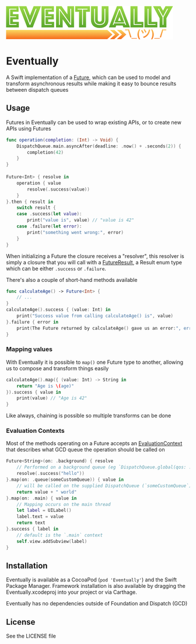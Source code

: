 ![Eventually logo](/Assets/logo.png)

# Eventually

A Swift implementation of a [Future](https://en.wikipedia.org/wiki/Futures_and_promises), which can be used to model and transform asynchronous results while making it easy to bounce results between dispatch queues

## Usage

Futures in Eventually can be used to wrap existing APIs, or to create new APIs using Futures

```Swift
func operation(completion: (Int) -> Void) {
    DispatchQueue.main.asyncAfter(deadline: .now() + .seconds(2)) {
        completion(42)
    }
}

Future<Int> { resolve in
    operation { value
        resolve(.success(value))
    }
}.then { result in
    switch result {
    case .success(let value):
        print("value is", value) // "value is 42"
    case .failure(let error):
        print("something went wrong:", error)
    }
}
```

When initializing a Future the closure receives a "resolver", this resolver is simply a closure that you will call with a [FutureResult](/Sources/FutureResult.swift), a Result enum type which can be either `.success` or `.failure`.

There's also a couple of short-hand methods available

```swift
func calculateAge() -> Future<Int> {
    // ...
}
calculateAge().success { (value: Int) in
    print("Success value from calling calculateAge() is", value)
}.failure { error in
    print(The Future returned by calculateAge() gave us an error:", error)
}
```

### Mapping values

With Eventually it is possible to `map()` one Future type to another, allowing us to compose and transform things easily

```swift
calculateAge().map({ (value: Int) -> String in
    return "Age is \(age)"
}).success { value in
    print(value) // "Age is 42"
}
```

Like always, chaining is possible so multiple transforms can be done

### Evaluation Contexts

Most of the methods operating on a Future accepts an [EvaluationContext](/Sources/EvaluationContext.swift) that describes what GCD queue the operation should be called on

```swift
Future<String>(on: .background) { resolve
    // Performed on a background queue (eg `DispatchQueue.global(qos: .background)`)
    resolve(.success("hello"))
}.map(on: .queue(someCustomQueue)) { value in
    // will be called on the supplied DispatchQueue (`someCustomQueue`)
    return value + " world"
}.map(on: .main) { value in
    // Mapping occurs on the main thread
    let label = UILabel()
    label.text = value
    return text
}.success { label in
    // default is the `.main` context
    self.view.addSubview(label)
}
```

## Installation

Eventually is available as a CocoaPod (`pod 'Eventually'`) and the Swift Package Manager. Framework installation is also available by dragging the Eventually.xcodeproj into your project or via Carthage.

Eventually has no dependencies outside of Foundation and Dispatch (GCD)

## License

See the LICENSE file

